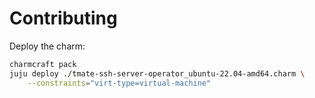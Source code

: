 # Contributing

Deploy the charm:

```bash
charmcraft pack
juju deploy ./tmate-ssh-server-operator_ubuntu-22.04-amd64.charm \
    --constraints="virt-type=virtual-machine"
```
